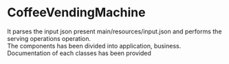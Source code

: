 # CoffeeVendingMachine
It parses the input json present main/resources/input.json and performs the serving operations operation.  
The components has been divided into application, business.  
Documentation of each classes has been provided
